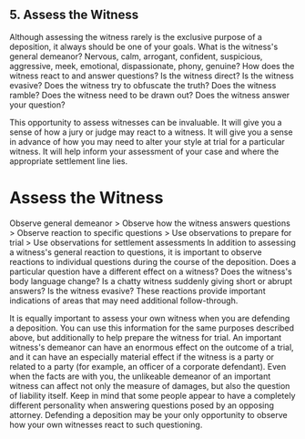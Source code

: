## 5. Assess the Witness

Although assessing the witness rarely is the exclusive purpose of a deposition, it always should be one of your goals. What is the witness's general demeanor? Nervous, calm, arrogant, confident, suspicious, aggressive, meek, emotional, dispassionate, phony, genuine? How does the witness react to and answer questions? Is the witness direct? Is the witness evasive? Does the witness try to obfuscate the truth? Does the witness ramble? Does the witness need to be drawn out? Does the witness answer your question?

This opportunity to assess witnesses can be invaluable. It will give you a sense of how a jury or judge may react to a witness. It will give you a sense in advance of how you may need to alter your style at trial for a particular witness. It will help inform your assessment of your case and where the appropriate settlement line lies.

# Assess the Witness 

Observe general demeanor > Observe how the witness answers questions > Observe reaction to specific questions > Use observations to prepare for trial > Use observations for settlement assessments In addition to assessing a witness's general reaction to questions, it is important to observe reactions to individual questions during the course of the deposition. Does a particular question have a different effect on a witness? Does the witness's body language change? Is a chatty witness suddenly giving short or abrupt answers? Is the witness evasive? These reactions provide important indications of areas that may need additional follow-through.

It is equally important to assess your own witness when you are defending a deposition. You can use this information for the same purposes described above, but additionally to help prepare the witness for trial. An important witness's demeanor can have an enormous effect on the outcome of a trial, and it can have an especially material effect if the witness is a party or related to a party (for example, an officer of a corporate defendant). Even when the facts are with you, the unlikeable demeanor of an important witness can affect not only the measure of damages, but also the question of liability itself. Keep in mind that some people appear to have a completely different personality when answering questions posed by an opposing attorney. Defending a deposition may be your only opportunity to observe how your own witnesses react to such questioning.
